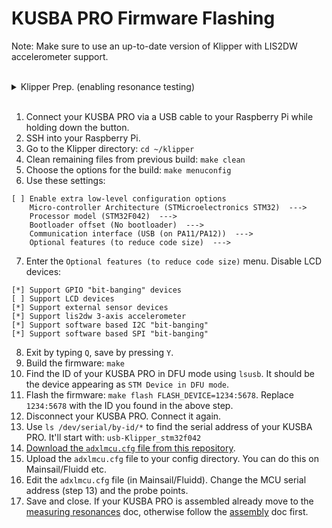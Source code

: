 # KUSBA PRO Firmware Flashing

Note: Make sure to use an up-to-date version of Klipper with LIS2DW accelerometer support.

<br>

<details>
  <summary>Klipper Prep. (enabling resonance testing)</summary>
  
0. Run the following commands in order. This will take some time. (Based on the [official Klipper docs](https://www.klipper3d.org/Measuring_Resonances.html#software-installation))
```
~/klippy-env/bin/pip install -v numpy
sudo apt update
sudo apt install python3-numpy python3-matplotlib libatlas-base-dev
```

</details>

<br>

1. Connect your KUSBA PRO via a USB cable to your Raspberry Pi while holding down the button.
2. SSH into your Raspberry Pi.
3. Go to the Klipper directory: `cd ~/klipper`
4. Clean remaining files from previous build: `make clean`
5. Choose the options for the build: `make menuconfig`
6. Use these settings:
```
[ ] Enable extra low-level configuration options
    Micro-controller Architecture (STMicroelectronics STM32)  --->
    Processor model (STM32F042)  --->
    Bootloader offset (No bootloader)  --->
    Communication interface (USB (on PA11/PA12))  --->
    Optional features (to reduce code size)  --->
```
7. Enter the `Optional features (to reduce code size)` menu. Disable LCD devices:
```
[*] Support GPIO "bit-banging" devices
[ ] Support LCD devices
[*] Support external sensor devices
[*] Support lis2dw 3-axis accelerometer
[*] Support software based I2C "bit-banging"
[*] Support software based SPI "bit-banging"
```
8. Exit by typing `Q`, save by pressing `Y`.
9. Build the firmware: `make`
10. Find the ID of your KUSBA PRO in DFU mode using `lsusb`. It should be the device appearing as `STM Device in DFU mode`.
11. Flash the firmware: `make flash FLASH_DEVICE=1234:5678`. Replace `1234:5678` with the ID you found in the above step.
12. Disconnect your KUSBA PRO. Connect it again.
13. Use `ls /dev/serial/by-id/*` to find the serial address of your KUSBA PRO. It'll start with: `usb-Klipper_stm32f042`
14. [Download the `adxlmcu.cfg` file from this repository](../Firmware/adxlmcu.cfg).
15. Upload the `adxlmcu.cfg` file to your config directory. You can do this on Mainsail/Fluidd etc.
16. Edit the `adxlmcu.cfg` file (in Mainsail/Fluidd). Change the MCU serial address (step 13) and the probe points.
17. Save and close. If your KUSBA PRO is assembled already move to the [measuring resonances](./Usage.md) doc, otherwise follow the [assembly](./Mount.md) doc first.
